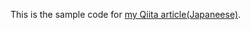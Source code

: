 This is the sample code for [my Qiita article(Japaneese)](http://qiita.com/ogamiki/items/1ad297ca8761e00e0bca).
